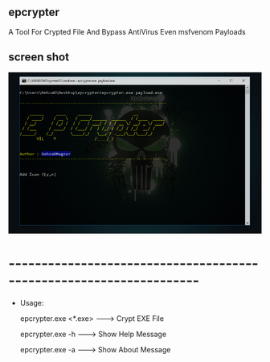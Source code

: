 ## epcrypter
A Tool For Crypted File And Bypass AntiVirus Even msfvenom Payloads

## screen shot
![](https://github.com/BehzaDMagzer/epcrypter/blob/master/screenshot.png)

# -------------------------------------------------------------------

- Usage:

	 epcrypter.exe <*.exe>   ---> Crypt EXE File

	 epcrypter.exe -h        ---> Show Help Message

	 epcrypter.exe -a        ---> Show About Message
